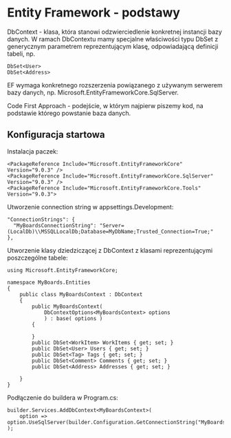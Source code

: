 # Entity Framework - podstawy

DbContext - klasa, która stanowi odzwierciedlenie konkretnej instancji bazy danych.
W ramach DbContextu mamy specjalne właściwości typu DbSet z generycznym parametrem reprezentującym klasę, odpowiadającą definicji tabeli, np.

    DbSet<User>
    DbSet<Address>

EF wymaga konkretnego rozszerzenia powiązanego z używanym serwerem bazy danych, np. Microsoft.EntityFrameworkCore.SqlServer.

Code First Approach - podejście, w którym najpierw piszemy kod, na podstawie którego powstanie baza danych.

## Konfiguracja startowa

Instalacja paczek:

    <PackageReference Include="Microsoft.EntityFrameworkCore" Version="9.0.3" />
    <PackageReference Include="Microsoft.EntityFrameworkCore.SqlServer" Version="9.0.3" />
    <PackageReference Include="Microsoft.EntityFrameworkCore.Tools" Version="9.0.3">

Utworzenie connection string w appsettings.Development:

    "ConnectionStrings": {
      "MyBoardsConnectionString": "Server=(LocalDb)\\MSSQLLocalDb;Database=MyDbName;Trusted_Connection=True;"
    },

Utworzenie klasy dziedziczącej z DbContext z klasami reprezentującymi poszczególne tabele:

    using Microsoft.EntityFrameworkCore;

    namespace MyBoards.Entities
    {
        public class MyBoardsContext : DbContext
        {
            public MyBoardsContext(
                DbContextOptions<MyBoardsContext> options
                ) : base( options )
            {

            }
            public DbSet<WorkItem> WorkItems { get; set; }
            public DbSet<User> Users { get; set; }
            public DbSet<Tag> Tags { get; set; }
            public DbSet<Comment> Comments { get; set; }
            public DbSet<Address> Addresses { get; set; }

        }
    }

Podłączenie do buildera w Program.cs:

    builder.Services.AddDbContext<MyBoardsContext>(
        option => option.UseSqlServer(builder.Configuration.GetConnectionString("MyBoardsConnectionString"))
    );